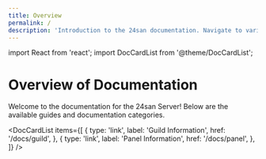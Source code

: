 ```yaml
---
title: Overview
permalink: /
description: 'Introduction to the 24san documentation. Navigate to various guides and information pages.'
---
```


import React from 'react';
import DocCardList from '@theme/DocCardList';

# Overview of Documentation

Welcome to the documentation for the 24san Server! Below are the available guides and documentation categories.

<DocCardList items={[
    {
        type: 'link',
        label: 'Guild Information',
        href: '/docs/guild',
    },
    {
        type: 'link',
        label: 'Panel Information',
        href: '/docs/panel',
    },
]} />

